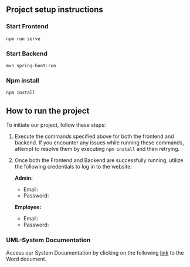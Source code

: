 ## Project setup instructions

### Start Frontend
```
npm run serve
```

### Start Backend
```
mvn spring-boot:run
```

### Npm install
```
npm install
```


## How to run the project
To initiate our project, follow these steps:

1. Execute the commands specified above for both the frontend and backend.
   If you encounter any issues while running these commands, attempt to resolve them by executing `npm install` and then retrying.

2. Once both the Frontend and Backend are successfully running, utilize the following credentials to log in to the website:
   
   **Admin:**
    - Email:
    - Password:

   **Employee:**
    - Email:
    - Password:


### UML-System Documentation
Access our System Documentation by clicking on the following [link](https://icthva-my.sharepoint.com/:w:/g/personal/max_van_gorp_hva_nl/EclxnBZuJXlJrX50UBKD3AMB72mBV-MyEHrwmWUjEv1rew?e=muYmwR) 
to the Word document.
   
